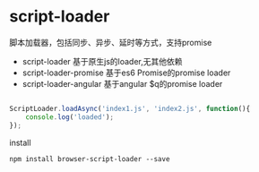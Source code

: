 # script-loader
脚本加载器，包括同步、异步、延时等方式，支持promise

* script-loader 基于原生js的loader,无其他依赖
* script-loader-promise 基于es6 Promise的promise loader
* script-loader-angular 基于angular $q的promise loader

```js

ScriptLoader.loadAsync('index1.js', 'index2.js', function(){
    console.log('loaded');
});

```

install

```shell
npm install browser-script-loader --save
```
